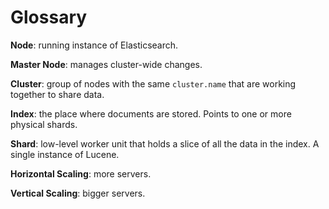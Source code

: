 # Glossary

**Node**: running instance of Elasticsearch.

**Master Node**: manages cluster-wide changes.

**Cluster**: group of nodes with the same `cluster.name` that are working together to share data.

**Index**: the place where documents are stored. Points to one or more physical shards.

**Shard**: low-level worker unit that holds a slice of all the data in the index. A single instance of Lucene.

**Horizontal Scaling**: more servers.

**Vertical Scaling**: bigger servers.

